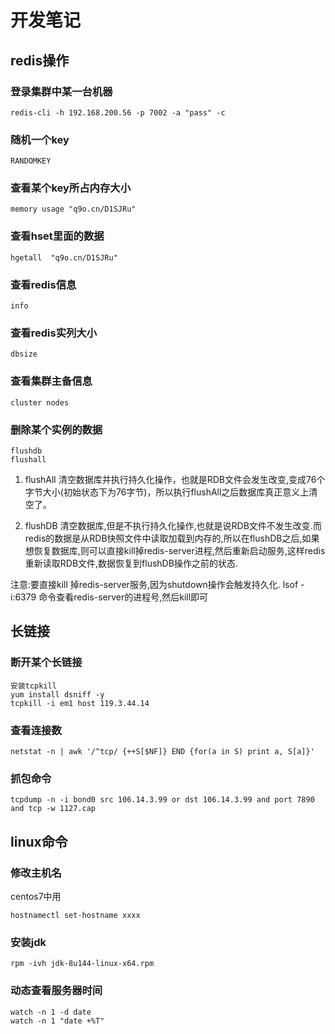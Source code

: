 # 开发笔记
## redis操作
### 登录集群中某一台机器
```
redis-cli -h 192.168.200.56 -p 7002 -a "pass" -c
```
### 随机一个key
```
RANDOMKEY
```
### 查看某个key所占内存大小
```
memory usage "q9o.cn/D1SJRu"
```
### 查看hset里面的数据
```
hgetall  "q9o.cn/D1SJRu" 
```
### 查看redis信息
```
info
```
### 查看redis实列大小
```
dbsize
```
### 查看集群主备信息
```
cluster nodes
```
### 删除某个实例的数据
```
flushdb
flushall
```
1. flushAll 清空数据库并执行持久化操作，也就是RDB文件会发生改变,变成76个字节大小(初始状态下为76字节)，所以执行flushAll之后数据库真正意义上清空了。

2. flushDB 清空数据库,但是不执行持久化操作,也就是说RDB文件不发生改变.而redis的数据是从RDB快照文件中读取加载到内存的,所以在flushDB之后,如果想恢复数据库,则可以直接kill掉redis-server进程,然后重新启动服务,这样redis重新读取RDB文件,数据恢复到flushDB操作之前的状态.
<p>
注意:要直接kill 掉redis-server服务,因为shutdown操作会触发持久化.
lsof -i:6379 命令查看redis-server的进程号,然后kill即可
</p>

## 长链接
### 断开某个长链接
```
安装tcpkill
yum install dsniff -y
tcpkill -i em1 host 119.3.44.14
```
### 查看连接数
```
netstat -n | awk '/^tcp/ {++S[$NF]} END {for(a in S) print a, S[a]}'
```
### 抓包命令
```
tcpdump -n -i bond0 src 106.14.3.99 or dst 106.14.3.99 and port 7890 and tcp -w 1127.cap
```
## linux命令
### 修改主机名
centos7中用
```
hostnamectl set-hostname xxxx
```
### 安装jdk
```
rpm -ivh jdk-8u144-linux-x64.rpm
```
### 动态查看服务器时间
```
watch -n 1 -d date
watch -n 1 "date +%T"
```
